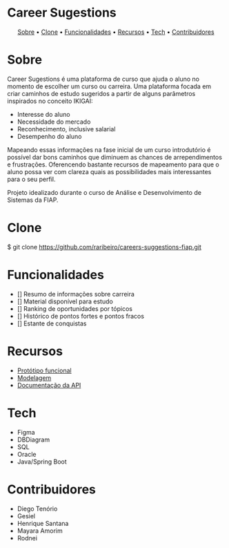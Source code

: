 # Career Sugestions

<p align="center">
 <a href="#sobre">Sobre</a> •
 <a href="#clone">Clone</a> • 
 <a href="#funcionalidades">Funcionalidades</a> • 
 <a href="#recursos">Recursos</a> • 
 <a href="#tech">Tech</a> •
 <a href="#contribuidores">Contribuidores</a> 
</p>

# Sobre

Career Sugestions é uma plataforma de curso que ajuda o aluno no momento de escolher um curso ou carreira. Uma plataforma focada em criar caminhos de estudo sugeridos a partir de alguns parâmetros inspirados no conceito IKIGAI:
- Interesse do aluno
- Necessidade do mercado
- Reconhecimento, inclusive salarial
- Desempenho do aluno

Mapeando essas informações na fase inicial de um curso introdutório é possível dar bons caminhos que diminuem as chances de arrependimentos e frustrações. Oferencendo bastante recursos de mapeamento para que o aluno possa ver com clareza quais as possibilidades mais interessantes para o seu perfil.

Projeto idealizado durante o curso de Análise e Desenvolvimento de Sistemas da FIAP.

# Clone

$ git clone <https://github.com/raribeiro/careers-suggestions-fiap.git>

# Funcionalidades

- [] Resumo de informações sobre carreira
- [] Material disponível para estudo
- [] Ranking de oportunidades por tópicos
- [] Histórico de pontos fortes e pontos fracos
- [] Estante de conquistas

# Recursos

- <a href="https://www.figma.com/proto/fH2mfpmMZhPzh956H5NX0G/Startup-FIAP---Prot%C3%B3tipo-2?node-id=32%3A2&scaling=min-zoom&page-id=1%3A17&starting-point-node-id=32%3A2" target="_blank">Protótipo funcional</a>
- <a href="https://dbdiagram.io/d/633075d37b3d2034ffae73d7" target="_blank">Modelagem</a>
- <a href="https://documenter.getpostman.com/view/79981/2s83KW9ict#8bbf2a98-6662-4859-b067-9e667e0ca9d4" target="_blank">Documentação da API</a>

# Tech

- Figma
- DBDiagram
- SQL
- Oracle
- Java/Spring Boot

# Contribuidores

- Diego Tenório
- Gesiel
- Henrique Santana
- Mayara Amorim
- Rodnei